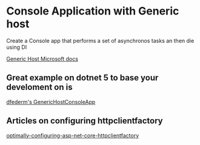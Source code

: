 # Console Application with Generic host

Create a Console app that performs a set of asynchronos tasks an then die using DI

[Generic Host Microsoft docs](https://docs.microsoft.com/en-us/dotnet/core/extensions/generic-host)

## Great example on dotnet 5 to base your develoment on is

[dfederm's GenericHostConsoleApp](https://github.com/dfederm/GenericHostConsoleApp)

## Articles on configuring httpclientfactory

[optimally-configuring-asp-net-core-httpclientfactory](https://rehansaeed.com/optimally-configuring-asp-net-core-httpclientfactory/)
